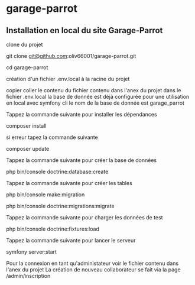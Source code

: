 # garage-parrot

## Installation en local du site Garage-Parrot

clone du projet

git clone git@github.com:oliv66001/garage-parrot.git

cd garage-parrot

création d'un fichier .env.local à la racine du projet

copier coller le contenu du fichier contenu dans l'anex du projet dans le fichier .env.local la base de donnée est déjà configurée pour une utilisation en local avec symfony cli le nom de la base de donnée est garage_parrot

Tappez la commande suivante pour installer les dépendances

composer install

si erreur tapez la commande suivante

composer update

Tappez la commande suivante pour créer la base de données

php bin/console doctrine:database:create

Tappez la commande suivante pour créer les tables

php bin/console make:migration

php bin/console doctrine:migrations:migrate

Tappez la commande suivante pour charger les données de test

php bin/console doctrine:fixtures:load

Tappez la commande suivante pour lancer le serveur

symfony server:start

Pour la connexion en tant qu'administateur voir le fichier contenu dans l'anex du projet
La création de nouveau collaborateur se fait via la page /admin/inscription





